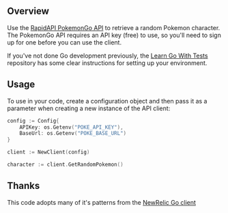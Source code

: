 ## Overview

Use the [RapidAPI PokemonGo API](https://rapidapi.com/brianiswu/api/pokemon-go1?endpoint=apiendpoint_af8fc313-bc8c-4b86-8671-83a2212bdefc) to retrieve a random Pokemon character. The PokemonGo API requires an API key (free) to use, so you'll need to sign up for one before you can use the client.

If you've not done Go development previously, the [Learn Go With Tests](https://github.com/quii/learn-go-with-tests) repository has some clear instructions for setting up your environment.

## Usage

To use in your code, create a configuration object and then pass it as a parameter when creating a new instance of the API client:

```go
config := Config{
    APIKey: os.Getenv("POKE_API_KEY"),
    BaseUrl: os.Getenv("POKE_BASE_URL")
}

client := NewClient(config)

character := client.GetRandomPokemon()
```

## Thanks

This code adopts many of it's patterns from the [NewRelic Go client](https://github.com/paultyng/go-newrelic/blob/master/api/client.go)
